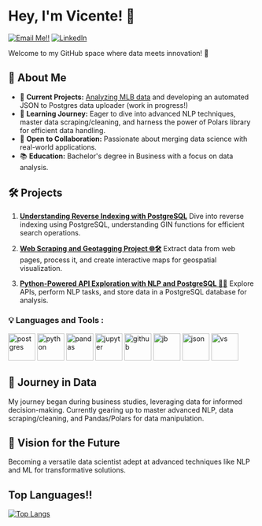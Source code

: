 # Hey, I'm Vicente! 👋

<a href="mailto:vicenteblasini@gmail.com">![Email Me!!](https://img.shields.io/badge/Gmail-D14836?style=for-the-badge&logo=gmail&logoColor=white)</a> <a href="https://www.linkedin.com/in/vicenteblasini/">![LinkedIn](https://img.shields.io/badge/LinkedIn-0077B5?style=for-the-badge&logo=linkedin&logoColor=white)</a> 

Welcome to my GitHub space where data meets innovation! 🚀

## 🌟 About Me

- 🔭 **Current Projects:** [Analyzing MLB data](https://github.com/VicenteBlasini/MLB-Database-Analysis) and developing an automated JSON to Postgres data uploader (work in progress!)
- 🌱 **Learning Journey:** Eager to dive into advanced NLP techniques, master data scraping/cleaning, and harness the power of Polars library for efficient data handling.
- 👯 **Open to Collaboration:** Passionate about merging data science with real-world applications.
- 📚 **Education:** Bachelor's degree in Business with a focus on data analysis.

## 🛠️ Projects

1. **[Understanding Reverse Indexing with PostgreSQL](https://github.com/VicenteBlasini/PostgreSQL-Reverse-Indexing-Exploration)**
   Dive into reverse indexing using PostgreSQL, understanding GIN functions for efficient search operations.

2. **[Web Scraping and Geotagging Project 🌐🛠️](https://github.com/VicenteBlasini/Web-Scraping-and-Geotagging-Project)**
   Extract data from web pages, process it, and create interactive maps for geospatial visualization.

3. **[Python-Powered API Exploration with NLP and PostgreSQL 🐍🌐](https://github.com/VicenteBlasini/Python-Powered-API-Exploration-with-NLP-and-PostgreSQL)**
   Explore APIs, perform NLP tasks, and store data in a PostgreSQL database for analysis.
   
### 💡 Languages and Tools :
<div>
  <img src="https://cdn.jsdelivr.net/gh/devicons/devicon@latest/icons/postgresql/postgresql-original.svg" title="postgres" alt="postgres" width="55" height="55"/>
  <img src="https://cdn.jsdelivr.net/gh/devicons/devicon@latest/icons/python/python-original-wordmark.svg" title="python" alt="python" width="55" height="55"/>
  <img src="https://cdn.jsdelivr.net/gh/devicons/devicon@latest/icons/pandas/pandas-original.svg" title="pandas" alt="pandas" width="55" height="55"/>
  <img src="https://cdn.jsdelivr.net/gh/devicons/devicon@latest/icons/jupyter/jupyter-original-wordmark.svg" title="jupyter" alt="jupyter" width="55" height="55"/>
  <img src="https://cdn.jsdelivr.net/gh/devicons/devicon@latest/icons/github/github-original.svg" title="github" alt="github" width="55" height="55" />
  <img src="https://cdn.jsdelivr.net/gh/devicons/devicon@latest/icons/jetbrains/jetbrains-original.svg" title="jetbrains" alt="jb" width="55" height="55" />
  <img src="https://cdn.jsdelivr.net/gh/devicons/devicon@latest/icons/json/json-plain.svg" title="json" alt="json" width="55" height="55"/>
  <img src="https://cdn.jsdelivr.net/gh/devicons/devicon@latest/icons/visualstudio/visualstudio-original.svg" title="vs" alt="vs" width="55" height="55"/>
</div>

## 🚀 Journey in Data

My journey began during business studies, leveraging data for informed decision-making. Currently gearing up to master advanced NLP, data scraping/cleaning, and Pandas/Polars for data manipulation.

## 🌌 Vision for the Future

Becoming a versatile data scientist adept at advanced techniques like NLP and ML for transformative solutions.


## Top Languages!!
[![Top Langs](https://github-readme-stats.vercel.app/api/top-langs/?username=vicenteblasini&layout=compact&theme=vision-friendly-dark)](https://github.com/anuraghazra/github-readme-stats)
